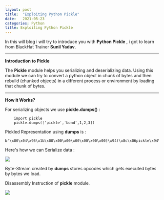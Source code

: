 ```yaml
---
layout: post
title:  "Exploiting Python Pickle"
date:   2021-05-23
categories: Python
title: Exploiting Python Pickle
---
```


In this will blog i will try to introduce you with **Python Pickle** , i got to learn from BlackHat Trainer **Sunil Yadav**.

---
[](#header-1)**Introduction to Pickle**


The **Pickle** module helps you serializing and deserializing data. Using this module we can try to convert a python object in chunk of bytes and then rebuild (chunked objects) in a different process or environment by loading that chunk of bytes.

---
[](#header-2)**How it Works?**


For serializing objects we use **pickle.dumps()** :

        import pickle
        pickle.dumps(['pickle','bond',1,2,3])

Pickled Representation using **dumps** is :
    
    b'\x80\x04\x95\x1b\x00\x00\x00\x00\x00\x00\x00]\x94(\x8c\x06pickle\x94\x8c\x04bond\x94K\x01K\x02K\x03e.'

Here's how we can Serialize data :

![](https://yashomer1994.github.io/yash007.github.io/assets/serialize.png)

Byte-Stream created by **dumps** stores opcodes which gets executed bytes by bytes we load.

Disassembly Instruction of **pickle** module.

![](https://yashomer1994.github.io/yash007.github.io/assets/opcodes.png)